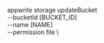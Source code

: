 appwrite storage updateBucket \
        --bucketId [BUCKET_ID] \
        --name [NAME] \
        --permission file \







